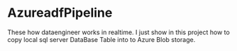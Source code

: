 # AzureadfPipeline


These how dataengineer works in realtime. I just show in this project how to copy local sql server DataBase Table into  to Azure Blob storage.
